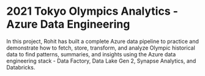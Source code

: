 # 2021 Tokyo Olympics Analytics - Azure Data Engineering
In this project, Rohit has built a complete Azure data pipeline to practice and demonstrate how to fetch, store, transform, and analyze Olympic historical data to find patterns, summaries, and insights using the Azure data engineering stack - Data Factory, Data Lake Gen 2, Synapse Analytics, and Databricks.
